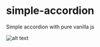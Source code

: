 # simple-accordion
Simple accordion with pure vanilla js

![alt text](http://www.tanvir.pro/wp-content/uploads/2022/04/accordian-demo.png)
